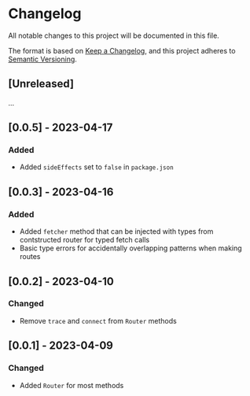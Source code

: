 # Changelog

All notable changes to this project will be documented in this file.

The format is based on [Keep a Changelog](https://keepachangelog.com/en/1.0.0/),
and this project adheres to [Semantic Versioning](https://semver.org/spec/v2.0.0.html).

## [Unreleased]

...
## [0.0.5] - 2023-04-17

### Added

- Added `sideEffects` set to `false` in `package.json`

## [0.0.3] - 2023-04-16
### Added

- Added `fetcher` method that can be injected with types from contstructed router for typed fetch calls
- Basic type errors for accidentally overlapping patterns when making routes

## [0.0.2] - 2023-04-10
### Changed

- Remove `trace` and `connect` from `Router` methods

## [0.0.1] - 2023-04-09
### Changed

- Added `Router` for most methods